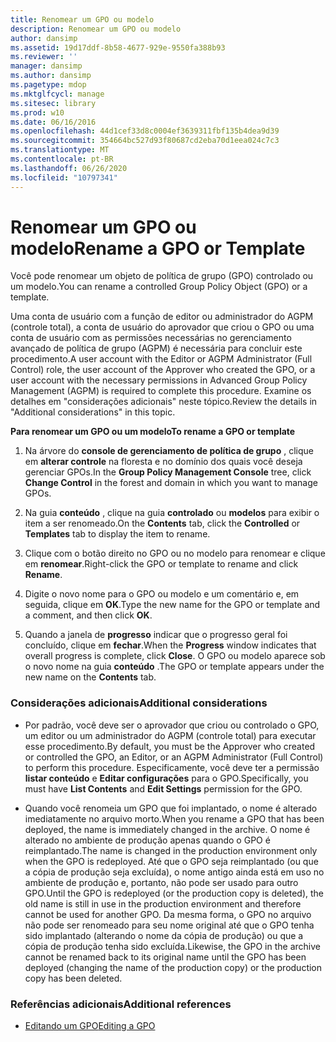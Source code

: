 ```yaml
---
title: Renomear um GPO ou modelo
description: Renomear um GPO ou modelo
author: dansimp
ms.assetid: 19d17ddf-8b58-4677-929e-9550fa388b93
ms.reviewer: ''
manager: dansimp
ms.author: dansimp
ms.pagetype: mdop
ms.mktglfcycl: manage
ms.sitesec: library
ms.prod: w10
ms.date: 06/16/2016
ms.openlocfilehash: 44d1cef33d8c0004ef3639311fbf135b4dea9d39
ms.sourcegitcommit: 354664bc527d93f80687cd2eba70d1eea024c7c3
ms.translationtype: MT
ms.contentlocale: pt-BR
ms.lasthandoff: 06/26/2020
ms.locfileid: "10797341"
---
```

# <span data-ttu-id="1440f-103">Renomear um GPO ou modelo</span><span class="sxs-lookup"><span data-stu-id="1440f-103">Rename a GPO or Template</span></span>


<span data-ttu-id="1440f-104">Você pode renomear um objeto de política de grupo (GPO) controlado ou um modelo.</span><span class="sxs-lookup"><span data-stu-id="1440f-104">You can rename a controlled Group Policy Object (GPO) or a template.</span></span>

<span data-ttu-id="1440f-105">Uma conta de usuário com a função de editor ou administrador do AGPM (controle total), a conta de usuário do aprovador que criou o GPO ou uma conta de usuário com as permissões necessárias no gerenciamento avançado de política de grupo (AGPM) é necessária para concluir este procedimento.</span><span class="sxs-lookup"><span data-stu-id="1440f-105">A user account with the Editor or AGPM Administrator (Full Control) role, the user account of the Approver who created the GPO, or a user account with the necessary permissions in Advanced Group Policy Management (AGPM) is required to complete this procedure.</span></span> <span data-ttu-id="1440f-106">Examine os detalhes em "considerações adicionais" neste tópico.</span><span class="sxs-lookup"><span data-stu-id="1440f-106">Review the details in "Additional considerations" in this topic.</span></span>

**<span data-ttu-id="1440f-107">Para renomear um GPO ou um modelo</span><span class="sxs-lookup"><span data-stu-id="1440f-107">To rename a GPO or template</span></span>**

1.  <span data-ttu-id="1440f-108">Na árvore do **console de gerenciamento de política de grupo** , clique em **alterar controle** na floresta e no domínio dos quais você deseja gerenciar GPOs.</span><span class="sxs-lookup"><span data-stu-id="1440f-108">In the **Group Policy Management Console** tree, click **Change Control** in the forest and domain in which you want to manage GPOs.</span></span>

2.  <span data-ttu-id="1440f-109">Na guia **conteúdo** , clique na guia **controlado** ou **modelos** para exibir o item a ser renomeado.</span><span class="sxs-lookup"><span data-stu-id="1440f-109">On the **Contents** tab, click the **Controlled** or **Templates** tab to display the item to rename.</span></span>

3.  <span data-ttu-id="1440f-110">Clique com o botão direito no GPO ou no modelo para renomear e clique em **renomear**.</span><span class="sxs-lookup"><span data-stu-id="1440f-110">Right-click the GPO or template to rename and click **Rename**.</span></span>

4.  <span data-ttu-id="1440f-111">Digite o novo nome para o GPO ou modelo e um comentário e, em seguida, clique em **OK**.</span><span class="sxs-lookup"><span data-stu-id="1440f-111">Type the new name for the GPO or template and a comment, and then click **OK**.</span></span>

5.  <span data-ttu-id="1440f-112">Quando a janela de **progresso** indicar que o progresso geral foi concluído, clique em **fechar**.</span><span class="sxs-lookup"><span data-stu-id="1440f-112">When the **Progress** window indicates that overall progress is complete, click **Close**.</span></span> <span data-ttu-id="1440f-113">O GPO ou modelo aparece sob o novo nome na guia **conteúdo** .</span><span class="sxs-lookup"><span data-stu-id="1440f-113">The GPO or template appears under the new name on the **Contents** tab.</span></span>

### <span data-ttu-id="1440f-114">Considerações adicionais</span><span class="sxs-lookup"><span data-stu-id="1440f-114">Additional considerations</span></span>

-   <span data-ttu-id="1440f-115">Por padrão, você deve ser o aprovador que criou ou controlado o GPO, um editor ou um administrador do AGPM (controle total) para executar esse procedimento.</span><span class="sxs-lookup"><span data-stu-id="1440f-115">By default, you must be the Approver who created or controlled the GPO, an Editor, or an AGPM Administrator (Full Control) to perform this procedure.</span></span> <span data-ttu-id="1440f-116">Especificamente, você deve ter a permissão **listar conteúdo** e **Editar configurações** para o GPO.</span><span class="sxs-lookup"><span data-stu-id="1440f-116">Specifically, you must have **List Contents** and **Edit Settings** permission for the GPO.</span></span>

-   <span data-ttu-id="1440f-117">Quando você renomeia um GPO que foi implantado, o nome é alterado imediatamente no arquivo morto.</span><span class="sxs-lookup"><span data-stu-id="1440f-117">When you rename a GPO that has been deployed, the name is immediately changed in the archive.</span></span> <span data-ttu-id="1440f-118">O nome é alterado no ambiente de produção apenas quando o GPO é reimplantado.</span><span class="sxs-lookup"><span data-stu-id="1440f-118">The name is changed in the production environment only when the GPO is redeployed.</span></span> <span data-ttu-id="1440f-119">Até que o GPO seja reimplantado (ou que a cópia de produção seja excluída), o nome antigo ainda está em uso no ambiente de produção e, portanto, não pode ser usado para outro GPO.</span><span class="sxs-lookup"><span data-stu-id="1440f-119">Until the GPO is redeployed (or the production copy is deleted), the old name is still in use in the production environment and therefore cannot be used for another GPO.</span></span> <span data-ttu-id="1440f-120">Da mesma forma, o GPO no arquivo não pode ser renomeado para seu nome original até que o GPO tenha sido implantado (alterando o nome da cópia de produção) ou que a cópia de produção tenha sido excluída.</span><span class="sxs-lookup"><span data-stu-id="1440f-120">Likewise, the GPO in the archive cannot be renamed back to its original name until the GPO has been deployed (changing the name of the production copy) or the production copy has been deleted.</span></span>

### <span data-ttu-id="1440f-121">Referências adicionais</span><span class="sxs-lookup"><span data-stu-id="1440f-121">Additional references</span></span>

-   [<span data-ttu-id="1440f-122">Editando um GPO</span><span class="sxs-lookup"><span data-stu-id="1440f-122">Editing a GPO</span></span>](editing-a-gpo-agpm30ops.md)

 

 





